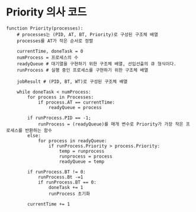 # Priority 의사 코드

    function Priority(processes):
        # processes는 (PID, AT, BT, Priority)로 구성된 구조체 배열
        processes를 AT가 작은 순서로 정렬

        currentTime, doneTask = 0
        numProcess = 프로세스의 수
        readyQueue # 대기열을 구현하기 위한 구조체 배열, 선입선출의 큐 형식이다.
        runProcess # 실행 중인 프로세스를 구현하기 위한 구조체 배열

        jobResult # (PID, BT, WT)로 구성된 구조체 배열
        
        while doneTask < numProcess:
            for process in Processes:
                if process.AT == currentTime:
                    readyQueue = process
            
            if runProcess.PID == -1;
                runProcess = (readyQueue)를 매개 변수로 Priority가 가장 작은 프로세스를 반환하는 함수 
            else:
                for process in readyQueue:
                    if runProcess.Priority > process.Priority:
                        temp = runprocess
                        runprocess = process
                        readyQueue = temp

            if runProcess.BT != 0:
                runProcess.Bt -=1
                if runProcess.BT == 0:
                    doneTask += 1
                    runProcess 초기화
            
            currentTime += 1



